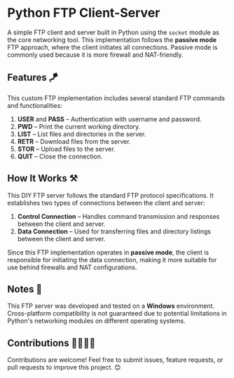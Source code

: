 # Python FTP Client-Server

A simple FTP client and server built in Python using the `socket` module as the core networking tool. This implementation follows the **passive mode** FTP approach, where the client initiates all connections. Passive mode is commonly used because it is more firewall and NAT-friendly.

## Features 🪁

This custom FTP implementation includes several standard FTP commands and functionalities:

1. **USER** and **PASS** – Authentication with username and password.
2. **PWD** – Print the current working directory.
3. **LIST** – List files and directories in the server.
4. **RETR** – Download files from the server.
5. **STOR** – Upload files to the server.
6. **QUIT** – Close the connection.

## How It Works ⚒️

This DIY FTP server follows the standard FTP protocol specifications. It establishes two types of connections between the client and server:

1. **Control Connection** – Handles command transmission and responses between the client and server.
2. **Data Connection** – Used for transferring files and directory listings between the client and server.

Since this FTP implementation operates in **passive mode**, the client is responsible for initiating the data connection, making it more suitable for use behind firewalls and NAT configurations.

## Notes 📝

This FTP server was developed and tested on a **Windows** environment. Cross-platform compatibility is not guaranteed due to potential limitations in Python's networking modules on different operating systems.

## Contributions 🫱🏻‍🫲🏻

Contributions are welcome! Feel free to submit issues, feature requests, or pull requests to improve this project. 😊

